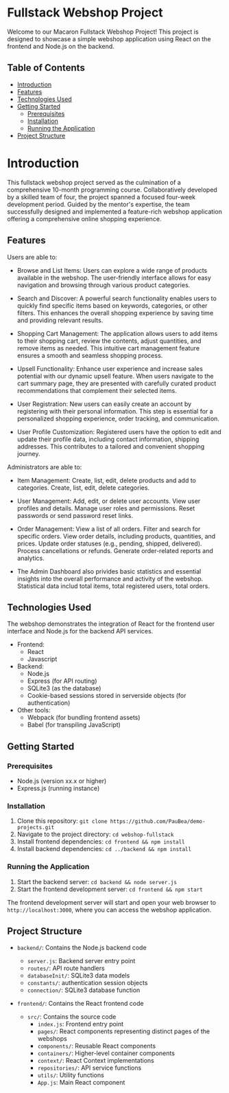 # Fullstack Webshop Project

Welcome to our Macaron Fullstack Webshop Project! This project is designed to showcase a simple webshop application using React on the frontend and Node.js on the backend.

## Table of Contents
- [Introduction](#introduction)
- [Features](#features)
- [Technologies Used](#technologies-used)
- [Getting Started](#getting-started)
  - [Prerequisites](#prerequisites)
  - [Installation](#installation)
  - [Running the Application](#running-the-application)
- [Project Structure](#project-structure)


# Introduction

This fullstack webshop project served as the culmination of a comprehensive 10-month programming course. Collaboratively developed by a skilled team of four, the project spanned a focused four-week development period. Guided by the mentor's expertise, the team successfully designed and implemented a feature-rich webshop application offering a comprehensive online shopping experience. 


## Features

Users are able to:

- Browse and List Items: Users can explore a wide range of products available in the webshop. The user-friendly interface allows for easy navigation and browsing through various product categories.

- Search and Discover: A powerful search functionality enables users to quickly find specific items based on keywords, categories, or other filters. This enhances the overall shopping experience by saving time and providing relevant results.

- Shopping Cart Management: The application allows users to add items to their shopping cart, review the contents, adjust quantities, and remove items as needed. This intuitive cart management feature ensures a smooth and seamless shopping process.
  
- Upsell Functionality: Enhance user experience and increase sales potential with our dynamic upsell feature. When users navigate to the cart summary page, they are presented with carefully curated product recommendations that complement their selected items. 

- User Registration: New users can easily create an account by registering with their personal information. This step is essential for a personalized shopping experience, order tracking, and communication.

- User Profile Customization: Registered users have the option to edit and update their profile data, including contact information, shipping addresses. This contributes to a tailored and convenient shopping journey.
  
  
Administrators are able to:

- Item Management: Create, list, edit, delete products and add to categories. Create, list, edit, delete categories.

- User Management: Add, edit, or delete user accounts. View user profiles and details. Manage user roles and permissions. Reset passwords or send password reset links.

- Order Management: View a list of all orders. Filter and search for specific orders. View order details, including products, quantities, and prices. Update order statuses (e.g., pending, shipped, delivered). Process cancellations or refunds. Generate order-related reports and analytics.
  
- The Admin Dashboard also privides basic statistics and essential insights into the overall performance and activity of the webshop. Statistical data includ total items, total registered users, total orders. 
  


## Technologies Used
The webshop demonstrates the integration of React for the frontend user interface and Node.js for the backend API services.
- Frontend:
  - React
  - Javascript
- Backend:
  - Node.js
  - Express (for API routing)
  - SQLite3 (as the database)
  - Cookie-based sessions stored in serverside objects (for authentication)
- Other tools:
  - Webpack (for bundling frontend assets)
  - Babel (for transpiling JavaScript)
 

## Getting Started

### Prerequisites
- Node.js (version xx.x or higher)
- Express.js (running instance)

### Installation
1. Clone this repository: `git clone https://github.com/PauBea/demo-projects.git`
2. Navigate to the project directory: `cd webshop-fullstack`
3. Install frontend dependencies: `cd frontend && npm install`
4. Install backend dependencies: `cd ../backend && npm install`

### Running the Application
1. Start the backend server: `cd backend && node server.js`
2. Start the frontend development server: `cd frontend && npm start`

The frontend development server will start and open your web browser to `http://localhost:3000`, where you can access the webshop application.

## Project Structure
- `backend/`: Contains the Node.js backend code
    - `server.js`: Backend server entry point
    - `routes/`: API route handlers
    - `databaseInit/`: SQLite3 data models
    - `constants/`: authentication session objects
    - `connection/`: SQLite3 database function
 
- `frontend/`: Contains the React frontend code
  - `src/`: Contains the source code
    - `index.js`: Frontend entry point
    - `pages/`: React components representing distinct pages of the webshops
    - `components/`: Reusable React components
    - `containers/`: Higher-level container components
    - `context/`: React Context implementations
    - `repositories/`: API service functions
    - `utils/`: Utility functions
    - `App.js`: Main React component
    


